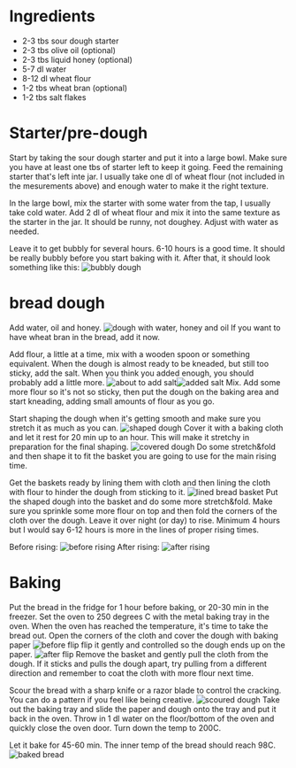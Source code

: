 # Ingredients
* 2-3 tbs sour dough starter
* 2-3 tbs olive oil (optional)
* 2-3 tbs liquid honey (optional)
* 5-7 dl water
* 8-12 dl wheat flour
* 1-2 tbs wheat bran (optional)
* 1-2 tbs salt flakes
# Starter/pre-dough
Start by taking the sour dough starter and put it into a large bowl. Make sure you have at least one tbs of starter left to keep it going. Feed the remaining starter that's left inte jar. I usually take one dl of wheat flour (not included in the mesurements above) and enough water to make it the right texture.

In the large bowl, mix the starter with some water from the tap, I usually take cold water. Add 2 dl of wheat flour and mix it into the same texture as the starter in the jar. It should be runny, not doughey. Adjust with water as needed.  

Leave it to get bubbly for several hours. 6-10 hours is a good time. It should be really bubbly before you start baking with it.
After that, it should look something like this:
![bubbly dough](bread/IMG_7481.JPEG)
# bread dough
Add water, oil and honey.
![dough with water, honey and oil](bread/IMG_7482.JPEG)
If you want to have wheat bran in the bread, add it now. 

Add flour, a little at a time, mix with a wooden spoon or something equivalent. When the dough is almost ready to be kneaded, but still too sticky, add the salt. When you think you added enough, you should probably add a little more.
![about to add salt](bread/IMG_7484.JPEG)![added salt](bread/IMG_7485.JPEG)
Mix. Add some more flour so it's not so sticky, then put the dough on the baking area and start kneading, adding small amounts of flour as you go. 

Start shaping the dough when it's getting smooth and make sure you stretch it as much as you can.
![shaped dough](bread/IMG_7487.JPEG)
Cover it with a baking cloth and let it rest for 20 min up to an hour. This will make it stretchy in preparation for the final shaping.
![covered dough](bread/IMG_8032.JPEG)
Do some stretch&fold and then shape it to fit the basket you are going to use for the main rising time.

Get the baskets ready by lining them with cloth and then lining the cloth with flour to hinder the dough from sticking to it. 
![lined bread basket](bread/IMG_7488.JPEG)
Put the shaped dough into the basket and do some more stretch&fold. Make sure you sprinkle some more flour on top and then fold the corners of the cloth over the dough. Leave it over night (or day) to rise. Minimum 4 hours but I would say 6-12 hours is more in the lines of proper rising times.

Before rising:
![before rising](bread/IMG_7489.JPEG)
After rising:
![after rising](bread/IMG_7490.JPEG)
# Baking
Put the bread in the fridge for 1 hour before baking, or 20-30 min in the freezer.
Set the oven to 250 degrees C with the metal baking tray in the oven. 
When the oven has reached the temperature, it's time to take the bread out. Open the corners of the cloth and cover the dough with baking paper
![before flip](bread/IMG_7491.JPEG)
flip it gently and controlled so the dough ends up on the paper. 
![after flip](bread/IMG_7492.JPEG)
Remove the basket and gently pull the cloth from the dough. If it sticks and pulls the dough apart, try pulling from a different direction and remember to coat the cloth with more flour next time.

Scour the bread with a sharp knife or a razor blade to control the cracking. You can do a pattern if you feel like being creative.
![scoured dough](bread/IMG_7493.JPEG)
Take out the baking tray and slide the paper and dough onto the tray and put it back in the oven. Throw in 1 dl water on the floor/bottom of the oven and quickly close the oven door. Turn down the temp to 200C.

Let it bake for 45-60 min. The inner temp of the bread should reach 98C. 
![baked bread](bread/IMG_7496.JPEG)
